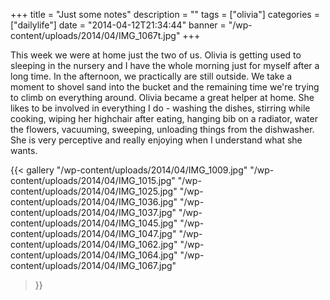 +++
title = "Just some notes"
description = ""
tags = ["olivia"]
categories = ["dailylife"]
date = "2014-04-12T21:34:44"
banner = "/wp-content/uploads/2014/04/IMG_1067t.jpg"
+++

This week we were at home just the two of us. Olivia is getting used to sleeping in the nursery and I have the whole morning just for myself after
a long time. In the afternoon, we practically are still outside. We take a moment to shovel sand
into the bucket and the remaining time we're trying to climb on everything around. Olivia became a
great helper at home. She likes to be involved in everything I do - washing the dishes, stirring
while cooking, wiping her highchair after eating, hanging bib on a radiator, water the flowers,
vacuuming, sweeping, unloading things from the dishwasher. She is very perceptive and really
enjoying when I understand what she wants.

{{< gallery
    "/wp-content/uploads/2014/04/IMG_1009.jpg"
    "/wp-content/uploads/2014/04/IMG_1015.jpg"
    "/wp-content/uploads/2014/04/IMG_1025.jpg"
    "/wp-content/uploads/2014/04/IMG_1036.jpg"
    "/wp-content/uploads/2014/04/IMG_1037.jpg"
    "/wp-content/uploads/2014/04/IMG_1045.jpg"
    "/wp-content/uploads/2014/04/IMG_1047.jpg"
    "/wp-content/uploads/2014/04/IMG_1062.jpg"
    "/wp-content/uploads/2014/04/IMG_1064.jpg"
    "/wp-content/uploads/2014/04/IMG_1067.jpg"
>}}

